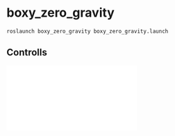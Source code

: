 # boxy_zero_gravity

```roslaunch boxy_zero_gravity boxy_zero_gravity.launch```

## Controlls

![Alt text](ps3_controller.pdf?raw=true "Controlls")
